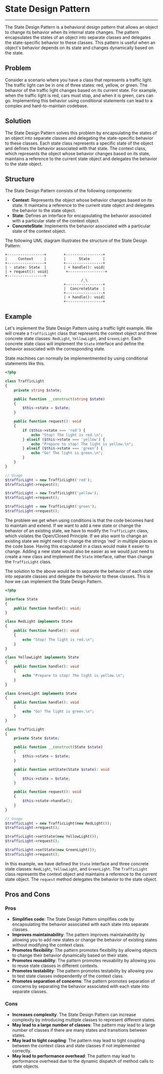 # State Design Pattern

---

The State Design Pattern is a behavioral design pattern that allows an object to change its behavior when its internal
state changes. The pattern encapsulates the states of an object into separate classes and delegates the state-specific
behavior to these classes. This pattern is useful when an object's behavior depends on its state and changes dynamically
based on the state.

## Problem

Consider a scenario where you have a class that represents a traffic light. The traffic light can be in one of three
states: red, yellow, or green. The behavior of the traffic light changes based on its current state. For example, when
the traffic light is red, cars must stop, and when it is green, cars can go. Implementing this behavior using
conditional statements can lead to a complex and hard-to-maintain codebase.

## Solution

The State Design Pattern solves this problem by encapsulating the states of an object into separate classes and
delegating the state-specific behavior to these classes. Each state class represents a specific state of the object and
defines the behavior associated with that state. The context class, which represents the object whose behavior changes
based on its state, maintains a reference to the current state object and delegates the behavior to the state object.

## Structure

The State Design Pattern consists of the following components:

- **Context**: Represents the object whose behavior changes based on its state. It maintains a reference to the current
  state object and delegates the behavior to the state object.
- **State**: Defines an interface for encapsulating the behavior associated with a particular state of the context
  object.
- **ConcreteState**: Implements the behavior associated with a particular state of the context object.

The following UML diagram illustrates the structure of the State Design Pattern:

```plaintext
+-----------------+        +-----------------+
|     Context     |        |      State      |
+-----------------+        +-----------------+
| - state: State  |        | + handle(): void|
| + request(): void|        +-----------------+
+-----------------+                
                                   /_\
                           +-----------------+
                           |  ConcreteState  |
                           +-----------------+
                           | + handle(): void|
                           +-----------------+
```

## Example

Let's implement the State Design Pattern using a traffic light example. We will create a `TrafficLight` class that
represents the context object and three concrete state classes: `RedLight`, `YellowLight`, and `GreenLight`. Each
concrete state class will implement the `State` interface and define the behavior associated with the corresponding
state.

State machines can normally be implementmented by using conditional statements like this.

```php
<?php

class TrafficLight
{
    private string $state;

    public function __construct(string $state)
    {
        $this->state = $state;
    }

    public function request(): void
    {
        if ($this->state === 'red') {
            echo "Stop! The light is red.\n";
        } elseif ($this->state === 'yellow') {
            echo "Prepare to stop! The light is yellow.\n";
        } elseif ($this->state === 'green') {
            echo "Go! The light is green.\n";
        }
    }
}

// Usage
$trafficLight = new TrafficLight('red');
$trafficLight->request();

$trafficLight = new TrafficLight('yellow');
$trafficLight->request();

$trafficLight = new TrafficLight('green');
$trafficLight->request();
```

The problem we get when using conditions is that the code becomes hard to maintain and extend. If we want to add a new
state or change the behavior of an existing state, we have to modify the `TrafficLight` class, which violates the
Open/Closed Principle. If we also want to change an existing state we might need to change the strings 'red' in multiple
places in the code base. Having this ecapulated in a class would make it easier to change. Adding a new state would also
be easier as we would just need to create a new class and implement the `State` interface, rather than change
the `TrafficLight` class.

The solution to the above would be to separate the behavior of each state into separate classes and delegate the
behavior to these classes. This is how we can implement the State Design Pattern.

```php
<?php

interface State
{
    public function handle(): void;
}

class RedLight implements State
{
    public function handle(): void
    {
        echo "Stop! The light is red.\n";
    }
}

class YellowLight implements State
{
    public function handle(): void
    {
        echo "Prepare to stop! The light is yellow.\n";
    }
}

class GreenLight implements State
{
    public function handle(): void
    {
        echo "Go! The light is green.\n";
    }
}

class TrafficLight
{
    private State $state;

    public function __construct(State $state)
    {
        $this->state = $state;
    }

    public function setState(State $state): void
    {
        $this->state = $state;
    }

    public function request(): void
    {
        $this->state->handle();
    }
}

// Usage
$trafficLight = new TrafficLight(new RedLight());
$trafficLight->request();

$trafficLight->setState(new YellowLight());
$trafficLight->request();

$trafficLight->setState(new GreenLight());
$trafficLight->request();
```

In this example, we have defined the `State` interface and three concrete state classes: `RedLight`, `YellowLight`,
and `GreenLight`. The `TrafficLight` class represents the context object and maintains a reference to the current state
object. The `request` method delegates the behavior to the state object.

## Pros and Cons

### Pros

- **Simplifies code**: The State Design Pattern simplifies code by encapsulating the behavior associated with each state
  into separate classes.
- **Improves maintainability**: The pattern improves maintainability by allowing you to add new states or change the
  behavior of existing states without modifying the context class.
- **Promotes flexibility**: The pattern promotes flexibility by allowing objects to change their behavior dynamically
  based on their state.
- **Promotes reusability**: The pattern promotes reusability by allowing you to reuse state classes in different
  contexts.
- **Promotes testability**: The pattern promotes testability by allowing you to test state classes independently of the
  context class.
- **Promotes separation of concerns**: The pattern promotes separation of concerns by separating the behavior associated
  with each state into separate classes.

### Cons

- **Increases complexity**: The State Design Pattern can increase complexity by introducing multiple classes to
  represent different states.
- **May lead to a large number of classes**: The pattern may lead to a large number of classes if there are many states
  and transitions between states.
- **May lead to tight coupling**: The pattern may lead to tight coupling between the context class and state classes if
  not implemented correctly.
- **May lead to performance overhead**: The pattern may lead to performance overhead due to the dynamic dispatch of
  method calls to state objects.
